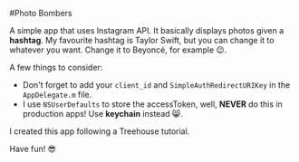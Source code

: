 #Photo Bombers

A simple app that uses Instagram API. It basically displays photos given a **hashtag**. My favourite hashtag is Taylor Swift, but you can change it to whatever you want. Change it to Beyoncé, for example :wink:.

A few things to consider:
* Don't forget to add your `client_id` and `SimpleAuthRedirectURIKey` in the `AppDelegate.m` file.
* I use `NSUserDefaults` to store the accessToken, well, **NEVER** do this in production apps! Use **keychain** instead :smile_cat:.

I created this app following a Treehouse tutorial.

Have fun! :sunglasses:
